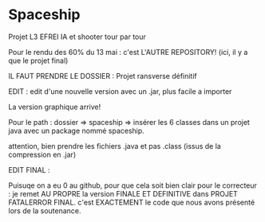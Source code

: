 # Spaceship
Projet L3 EFREI IA et shooter tour par tour

Pour le rendu des 60% du 13 mai : c'est L'AUTRE REPOSITORY! (ici, il y a que le projet final)

IL FAUT PRENDRE LE DOSSIER : Projet ransverse définitif

EDIT : edit d'une nouvelle version avec un .jar, plus facile a importer

La version graphique arrive!

Pour le path : dossier => spaceship => insérer les 6 classes dans un projet java avec un package nommé spaceship.

attention, bien prendre les fichiers .java et pas .class (issus de la compression en .jar)

EDIT FINAL : 

Puisuqe on a eu 0 au github, pour que cela soit bien clair pour le correcteur : je remet AU PROPRE la version FINALE ET DEFINITIVE dans PROJET FATALERROR FINAL. c'est EXACTEMENT le code que nous avons présenté lors de la soutenance.
